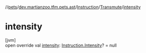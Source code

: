 //[pets](../../../../index.md)/[dev.martianzoo.tfm.pets.ast](../../index.md)/[Instruction](../index.md)/[Transmute](index.md)/[intensity](intensity.md)

# intensity

[jvm]\
open override val [intensity](intensity.md): [Instruction.Intensity](../-intensity/index.md)? = null
